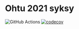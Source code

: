 # Ohtu 2021 syksy

![GitHub Actions](https://github.com/theJSZ/ohtu-2021-viikko1/workflows/CI/badge.svg)
[![codecov](https://codecov.io/gh/theJSZ/ohtu-2021-viikko1/branch/main/graph/badge.svg?token=SLDVEMG1I1)](https://codecov.io/gh/theJSZ/ohtu-2021-viikko1)

